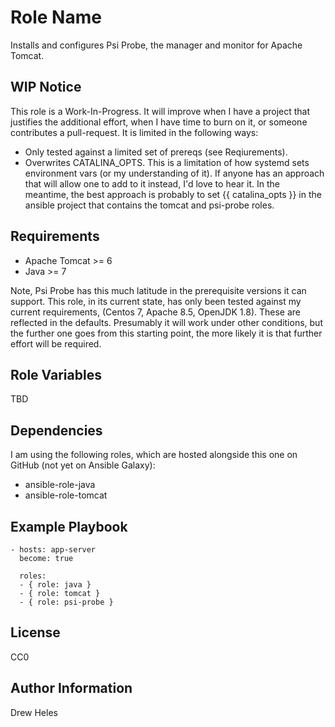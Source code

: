Role Name
=========

Installs and configures Psi Probe, the manager and monitor for Apache Tomcat.

WIP Notice
----------

This role is a Work-In-Progress. It will improve when I have a project that justifies the additional effort, when I have time to burn on it, or someone contributes a pull-request. It is limited in the following ways:

* Only tested against a limited set of prereqs (see Reqiurements).
* Overwrites CATALINA_OPTS. This is a limitation of how systemd sets environment vars (or my understanding of it). If anyone has an approach that will allow one to add to it instead, I'd love to hear it. In the meantime, the best approach is probably to set {{ catalina_opts }} in the ansible project that contains the tomcat and psi-probe roles.

Requirements
------------

* Apache Tomcat >= 6
* Java >= 7

Note, Psi Probe has this much latitude in the prerequisite versions it can support.
This role, in its current state, has only been tested against my current requirements,
(Centos 7, Apache 8.5, OpenJDK 1.8). These are reflected in the defaults.
Presumably it will work under other conditions, but the further one goes from
this starting point, the more likely it is that further effort will be required.


Role Variables
--------------

TBD

Dependencies
------------

I am using the following roles, which are hosted alongside this one on GitHub
(not yet on Ansible Galaxy):

* ansible-role-java
* ansible-role-tomcat

Example Playbook
----------------

    - hosts: app-server
      become: true

      roles:
      - { role: java }
      - { role: tomcat }
      - { role: psi-probe }

License
-------

CC0

Author Information
------------------

Drew Heles
